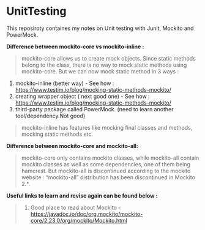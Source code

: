 # UnitTesting 
This reposiroty containes my notes on Unit testing with Junit, Mockito and PowerMock.


**Difference between mockito-core vs mockito-inline :**
> mockito-core allows us to create mock objects. Since static methods belong to the class, there is no way to mock static methods using mockito-core. 
> But we can now mock static method in 3 ways : 
1. mockito-inline (better way) - See how : https://www.testim.io/blog/mocking-static-methods-mockito/
2. creating wrapper object ( next good one) - See how : https://www.testim.io/blog/mocking-static-methods-mockito/
3. third-party package called PowerMock. (need to learn another tool/dependency.Not good) 

> mockito-inline has features like mocking final classes and methods, mocking static methods etc. 

**Difference between mockito-core and mockito-all:**
> mockito-core only contains mockito classes, while mockito-all contain mockito classes as well as some dependencies, one of them being hamcrest.
> But mockito-all is discontinued according to the mockito website : “mockito-all” distribution has been discontinued in Mockito 2.*.


**Useful links to learn and revise again can be found below :**
> 1. Good place to read about Mockito - https://javadoc.io/doc/org.mockito/mockito-core/2.23.0/org/mockito/Mockito.html
